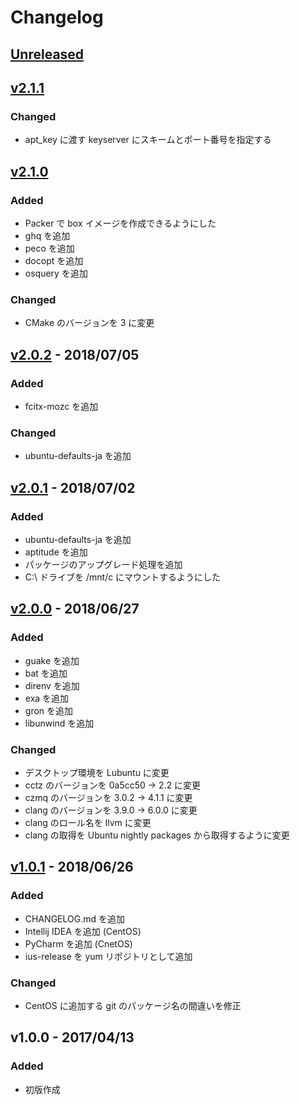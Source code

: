 # Changelog

## [Unreleased]

## [v2.1.1]

### Changed

- apt_key に渡す keyserver にスキームとポート番号を指定する

## [v2.1.0]

### Added

- Packer で box イメージを作成できるようにした
- ghq を追加
- peco を追加
- docopt を追加
- osquery を追加

### Changed

- CMake のバージョンを 3 に変更

## [v2.0.2] - 2018/07/05

### Added

- fcitx-mozc を追加

### Changed

- ubuntu-defaults-ja を追加

## [v2.0.1] - 2018/07/02

### Added

- ubuntu-defaults-ja を追加
- aptitude を追加
- パッケージのアップグレード処理を追加
- C:\ ドライブを /mnt/c にマウントするようにした

## [v2.0.0] - 2018/06/27

### Added

- guake を追加
- bat を追加
- direnv を追加
- exa を追加
- gron を追加
- libunwind を追加

### Changed

- デスクトップ環境を Lubuntu に変更
- cctz のバージョンを 0a5cc50 -> 2.2 に変更
- czmq のバージョンを 3.0.2 -> 4.1.1 に変更
- clang のバージョンを 3.9.0 -> 6.0.0 に変更
- clang のロール名を llvm に変更
- clang の取得を Ubuntu nightly packages から取得するように変更

## [v1.0.1] - 2018/06/26

### Added

- CHANGELOG.md を追加
- Intellij IDEA を追加 (CentOS)
- PyCharm を追加 (CnetOS)
- ius-release を yum リポジトリとして追加

### Changed

- CentOS に追加する git のパッケージ名の間違いを修正

## v1.0.0 - 2017/04/13

### Added

- 初版作成

[Unreleased]: https://github.com/rinatz/linux-desktop-ja/compare/v2.1.1...HEAD
[v2.1.1]: https://github.com/rinatz/linux-desktop-ja/compare/v2.1.0...v2.1.1
[v2.1.0]: https://github.com/rinatz/linux-desktop-ja/compare/v2.0.2...v2.1.0
[v2.0.2]: https://github.com/rinatz/linux-desktop-ja/compare/v2.0.1...v2.0.2
[v2.0.1]: https://github.com/rinatz/linux-desktop-ja/compare/v2.0.0...v2.0.1
[v2.0.0]: https://github.com/rinatz/linux-desktop-ja/compare/v1.0.1...v2.0.0
[v1.0.1]: https://github.com/rinatz/linux-desktop-ja/compare/v1.0.0...v1.0.1
